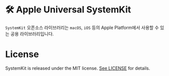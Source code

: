 # 🛠 Apple Universal SystemKit

`SystemKit` 오픈소스 라이브러리는 `macOS`, `iOS` 등의 Apple Platform에서 사용할 수 있는 공용 라이브러리입니다.

# License

SystemKit is released under the MIT license. [See LICENSE](https://github.com/ChangYeop-Yang/Apple-SystemKit/blob/main/LICENSE) for details.
